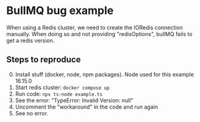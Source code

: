 # BullMQ bug example

When using a Redis cluster, we need to create the IORedis connection manually.
When doing so and not providing "redisOptions", bullMQ fails to get a redis version.

## Steps to reproduce

0. Install stuff (docker, node, npm packages). Node used for this example 16.15.0
1. Start redis cluster: `docker compose up`
2. Run code: `npx ts-node example.ts`
3. See the error: "TypeError: Invalid Version: null"
4. Uncomment the "workaround" in the code and run again
5. See no error.
